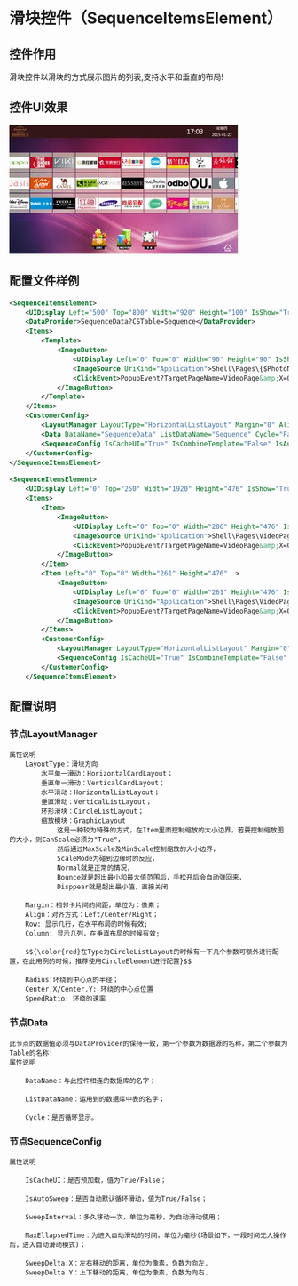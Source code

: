 # 滑块控件（SequenceItemsElement）

## 控件作用

滑块控件以滑块的方式展示图片的列表,支持水平和垂直的布局!

## 控件UI效果

![Placeholder](../images/SequenceItemsElement.png)

## 配置文件样例

```xml
<SequenceItemsElement>
    <UIDisplay Left="500" Top="800" Width="920" Height="100" IsShow="True"  ZIndex="6" UsePercent="False"/>
    <DataProvider>SequenceData?CSTable=Sequence</DataProvider>
    <Items>
        <Template>
            <ImageButton>
                <UIDisplay Left="0" Top="0" Width="90" Height="90" IsShow="True"  ZIndex="3" UsePercent="False"/>
                <ImageSource UriKind="Application">Shell\Pages\{$PhotoName}</ImageSource>
                <ClickEvent>PopupEvent?TargetPageName=VideoPage&amp;X=0&amp;Y=0&amp;Height=1080&amp;Width=1920&amp;EventID=Animal-1&amp;UriKind=Application&amp;EventPath=Shell\Pages\Innovate</ClickEvent>
            </ImageButton>
        </Template>
    </Items>
    <CustomerConfig>
        <LayoutManager LayoutType="HorizontalListLayout" Margin="0" Align="Left" />
        <Data DataName="SequenceData" ListDataName="Sequence" Cycle="False" />
        <SequenceConfig IsCacheUI="True" IsCombineTemplate="False" IsAutoSweep="False" SweepInterval="15" MaxEllapsedTime="2000" SweepDelta.X="0" SweepDelta.Y="0" />
    </CustomerConfig>
</SequenceItemsElement>

```
```xml
<SequenceItemsElement>
    <UIDisplay Left="0" Top="250" Width="1920" Height="476" IsShow="True"  ZIndex="6" UsePercent="False"/>
    <Items>
        <Item>
            <ImageButton>
                <UIDisplay Left="0" Top="0" Width="286" Height="476" IsShow="True"  ZIndex="3" UsePercent="False"/>
                <ImageSource UriKind="Application">Shell\Pages\VideoPage\CardIcon\AIRTRAIN.png</ImageSource>
                <ClickEvent>PopupEvent?TargetPageName=VideoPage&amp;X=0&amp;Y=0&amp;Height=1080&amp;Width=1920&amp;EventID=Animal-1&amp;UriKind=Application&amp;EventPath=Shell\Pages\ Innovate</ClickEvent>
            </ImageButton>
        </Item>
        <Item Left="0" Top="0" Width="261" Height="476"  >
            <ImageButton>
                <UIDisplay Left="0" Top="0" Width="261" Height="476" IsShow="True"  ZIndex="3" UsePercent="False"/>
                <ImageSource UriKind="Application">Shell\Pages\VideoPage\CardIcon\LAS.png</ImageSource>
                <ClickEvent>PopupEvent?TargetPageName=VideoPage&amp;X=0&amp;Y=0&amp;Height=1080&amp;Width=1920&amp;EventID=Animal-1&amp;UriKind=Application&amp;EventPath=Shell\Pages\Innovate</ClickEvent>
            </ImageButton>
        </Items>
        <CustomerConfig>
            <LayoutManager LayoutType="HorizontalListLayout" Margin="0" Align="Left" />
            <SequenceConfig IsCacheUI="True" IsCombineTemplate="False" IsAutoSweep="False" SweepInterval="15" MaxEllapsedTime="2000" SweepDelta.X="0" SweepDelta.Y="0" />
        </CustomerConfig>
    </SequenceItemsElement>

```
## 配置说明

### 节点LayoutManager

    属性说明
        LayoutType：滑块方向
            水平单一滑动：HorizontalCardLayout；
            垂直单一滑动：VerticalCardLayout；
            水平滑动：HorizontalListLayout；
            垂直滑动：VerticalListLayout；
            环形滑块：CircleListLayout；
            缩放模块：GraphicLayout
                这是一种较为特殊的方式，在Item里面控制缩放的大小边界，若要控制缩放图的大小，则CanScale必须为"True"，
                然后通过MaxScale及MinScale控制缩放的大小边界，
                ScaleMode为碰到边缘时的反应，
                Normal就是正常的情况，
                Bounce就是超出最小和最大值范围后，手松开后会自动弹回来，
                Disppear就是超出最小值，直接关闭

        Margin：相邻卡片间的间距，单位为：像素；    
        Align：对齐方式：Left/Center/Right；
        Row: 显示几行，在水平布局的时候有效;
        Column: 显示几列，在垂直布局的时候有效;

        $${\color{red}在Type为CircleListLayout的时候有一下几个参数可额外进行配置，在此用例的时候，推荐使用CircleElement进行配置}$$

        Radius:环绕到中心点的半径；
        Center.X/Center.Y: 环绕的中心点位置
        SpeedRatio: 环绕的速率

### 节点Data
    此节点的数据值必须与DataProvider的保持一致，第一个参数为数据源的名称，第二个参数为Table的名称!
    属性说明

        DataName：与此控件相连的数据库的名字；

        ListDataName：运用到的数据库中表的名字；

        Cycle：是否循环显示。

### 节点SequenceConfig

    属性说明

        IsCacheUI：是否预加载，值为True/False；

        IsAutoSweep：是否自动默认循环滑动，值为True/False；

        SweepInterval：多久移动一次，单位为毫秒，为自动滑动使用；

        MaxEllapsedTime：为进入自动滑动的时间，单位为毫秒(场景如下，一段时间无人操作后，进入自动滑动模式)；

        SweepDelta.X：左右移动的距离，单位为像素，负数为向左.
        SweepDelta.Y：上下移动的距离，单位为像素，负数为向右.
